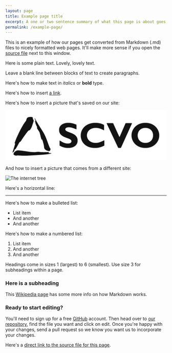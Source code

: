 ```yaml
---
layout: page
title: Example page title
excerpt: A one or two sentence summary of what this page is about goes here. This one is about how pages on the site work.
permalink: /example-page/
---
```


This is an example of how our pages get converted from Markdown (.md) files to nicely formatted web pages. It'll make more sense if you open the [source file](https://github.com/digiscot/digiscot.github.io/blob/master/pages/example-page.md) next to this window.

Here is some plain text. Lovely, lovely text.

Leave a blank line between blocks of text to create paragraphs.

Here's how to make text in *italics* or **bold** type.

Here's how to insert [a link](http://www.scvo.org.uk).

Here's how to insert a picture that's saved on our site:

![SCVO Logo](/images/scvo.png)

And how to insert a picture that comes from a different site:

![The internet tree](http://www.scvo.org.uk/wp-content/uploads/2013/12/news-digital-participation-main-banner-940x292px.png)

Here's a horizontal line:

---

Here's how to make a bulleted list:

- List item
- And another
- And another

Here's how to make a numbered list:

1. List item
2. And another
3. And another

Headings come in sizes 1 (largest) to 6 (smallest). Use size 3 for subheadings within a page.

### Here is a subheading

This [Wikipedia page](http://en.wikipedia.org/wiki/Markdown) has some more info on how Markdown works.

### Ready to start editing?

You'll need to sign up for a free [GitHub](http://github.com) account. Then head over to [our repository](https://github.com/digiscot/digiscot.github.io/), find the file you want and click on edit. Once you're happy with your changes, send a pull request so we know you want us to incorporate your changes.

Here's a [direct link to the source file for this page](https://github.com/digiscot/digiscot.github.io/blob/master/pages/example-page.md).
